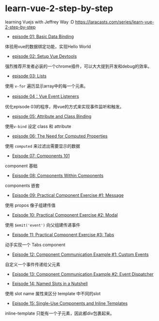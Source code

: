 # learn-vue-2-step-by-step
learning Vuejs with Jeffrey Way :D https://laracasts.com/series/learn-vue-2-step-by-step

- [episode 01: Basic Data Binding](https://laracasts.com/series/learn-vue-2-step-by-step/episodes/1)

体验用vue的数据绑定功能，实现Hello World

- [episode 02: Setup Vue Devtools](https://laracasts.com/series/learn-vue-2-step-by-step/episodes/2)

强烈推荐开发者必装的一个chrome插件，可以大大提到开发和debug的效率。

- [episode 03: Lists](https://laracasts.com/series/learn-vue-2-step-by-step/episodes/3)

使用 `v-for` 遍历显示array中的每一个元素。

- [episode 04：Vue Event Listeners](https://laracasts.com/series/learn-vue-2-step-by-step/episodes/4)

优化episode 03的程序，用vue的方式来实现事件监听和触发。

- [episode 05: Attribute and Class Binding](https://laracasts.com/series/learn-vue-2-step-by-step/episodes/5)

使用`v-bind` 设定 class 和 attribute

- [episode 06: The Need for Computed Properties](https://laracasts.com/series/learn-vue-2-step-by-step/episodes/6)

使用 `computed` 来过滤出需要显示的数据

- [Episode 07: Components 101](https://laracasts.com/series/learn-vue-2-step-by-step/episodes/7)

component 基础

- [Episode 08: Components Within Components](https://laracasts.com/series/learn-vue-2-step-by-step/episodes/8)

components 嵌套

- [Episode 09: Practical Component Exercise #1: Message](https://laracasts.com/series/learn-vue-2-step-by-step/episodes/9)

使用 propos 像子组建传值

- [Episode 10: Practical Component Exercise #2: Modal](https://laracasts.com/series/learn-vue-2-step-by-step/episodes/10)

使用 `$emit('event')` 向父组建传递事件

- [Episode 11: Practical Component Exercise #3: Tabs](https://laracasts.com/series/learn-vue-2-step-by-step/episodes/11)

动手实现一个 Tabs component

- [Episode 12: Component Communication Example #1: Custom Events](https://laracasts.com/series/learn-vue-2-step-by-step/episodes/12)

自定义一个事件传递给父元素

- [Episode 13: Component Communication Example #2: Event Dispatcher](https://laracasts.com/series/learn-vue-2-step-by-step/episodes/13)

- [Episode 14: Named Slots in a Nutshell](https://laracasts.com/series/learn-vue-2-step-by-step/episodes/14)

使用 slot name 属性来区分 template 中不同的slot

- [Episode 15: Single-Use Components and Inline Templates](https://laracasts.com/series/learn-vue-2-step-by-step/episodes/15)

inline-template 只能有一个子元素，因此都div包裹起来。

